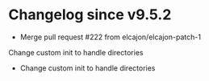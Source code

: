 # Changelog since v9.5.2
- Merge pull request #222 from elcajon/elcajon-patch-1

Change custom init to handle directories 
- Change custom init to handle directories 
